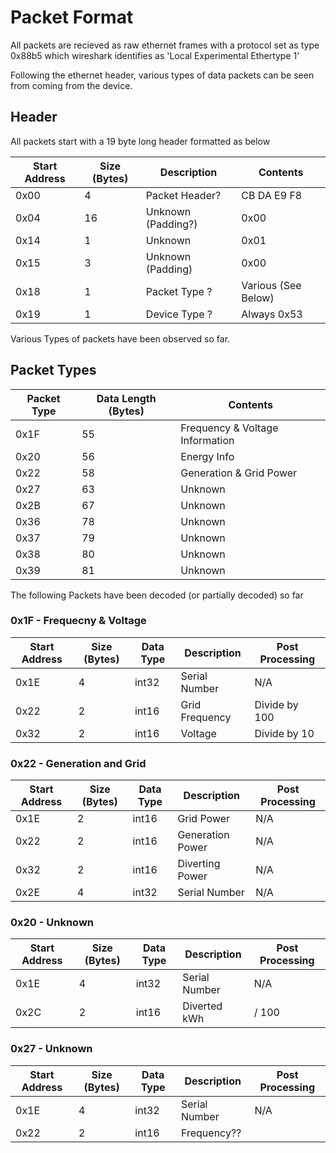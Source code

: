 # Packet Format
All packets are recieved as raw ethernet frames with a protocol set as type 0x88b5 which wireshark identifies as 'Local Experimental Ethertype 1'

Following the ethernet header, various types of data packets can be seen from coming from the device. 

## Header
All packets start with a 19 byte long header formatted as below

| Start Address | Size (Bytes) | Description        | Contents            |
|---------------|--------------|--------------------|---------------------|
|      0x00     |       4      | Packet Header?     | CB DA E9 F8         |
|      0x04     |      16      | Unknown (Padding?) | 0x00                |
|      0x14     |       1      | Unknown            | 0x01                |
|      0x15     |       3      | Unknown (Padding)  | 0x00                |
|      0x18     |       1      | Packet Type ?      | Various (See Below) |
|      0x19     |       1      | Device Type ?      | Always 0x53         |

Various Types of packets have been observed so far. 
## Packet Types

| Packet Type | Data Length (Bytes) | Contents                        |
|-------------|---------------------|---------------------------------|
|     0x1F    |          55         | Frequency & Voltage Information |
|     0x20    |          56         | Energy Info                     |
|     0x22    |          58         | Generation & Grid Power         |
|     0x27    |          63         | Unknown                         |
|     0x2B    |          67         | Unknown                         |
|     0x36    |          78         | Unknown                         |
|     0x37    |          79         | Unknown                         |
|     0x38    |          80         | Unknown                         |
|     0x39    |          81         | Unknown                         |

The following Packets have been decoded (or partially decoded) so far

### 0x1F - Frequecny & Voltage

| Start Address | Size (Bytes) | Data Type | Description    | Post Processing |
|---------------|--------------|-----------|----------------|-----------------|
|      0x1E     | 4            |   int32   | Serial Number  | N/A             |
|      0x22     | 2            |   int16   | Grid Frequency | Divide by 100   |
|      0x32     | 2            |   int16   | Voltage        | Divide by 10    |

### 0x22 - Generation and Grid


| Start Address | Size (Bytes) | Data Type | Description      | Post Processing |
|---------------|--------------|-----------|------------------|-----------------|
|      0x1E     | 2            |   int16   | Grid Power       | N/A             |
|      0x22     | 2            |   int16   | Generation Power | N/A             |
|      0x32     | 2            |   int16   | Diverting Power  | N/A             |
|      0x2E     | 4            |   int32   | Serial Number    | N/A             |

### 0x20 - Unknown

| Start Address | Size (Bytes) | Data Type | Description   | Post Processing |
|---------------|--------------|-----------|---------------|-----------------|
|      0x1E     |       4      |   int32   | Serial Number | N/A             |
|      0x2C     |       2      |   int16   | Diverted kWh  |   / 100        |


### 0x27 - Unknown

| Start Address | Size (Bytes) | Data Type | Description   | Post Processing |
|---------------|--------------|-----------|---------------|-----------------|
|      0x1E     |       4      |   int32   | Serial Number | N/A             |
|      0x22     |       2      |   int16   | Frequency??   |                 |
